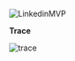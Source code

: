 ![LinkedinMVP](https://github.com/user-attachments/assets/ee06e826-8ef6-4368-9b9a-8c7236d8a8f1)





**Trace**

![trace](https://github.com/user-attachments/assets/4c406780-e0d6-4420-948d-c4bf0eede2f8)
